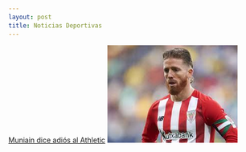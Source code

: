```yaml
---
layout: post
title: Noticias Deportivas
---
```


<a href="muniain.md">Muniain dice adiós al Athletic</a>
<img src="https://github.com/tulipan11/tulipan11.github.io/blob/master/images/muniain.jpeg" />


